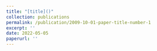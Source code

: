 ```yaml
---
title: "[title]()"
collection: publications
permalink: /publication/2009-10-01-paper-title-number-1
excerpt: ''
date: 2022-05-05
paperurl: ''
---
```

